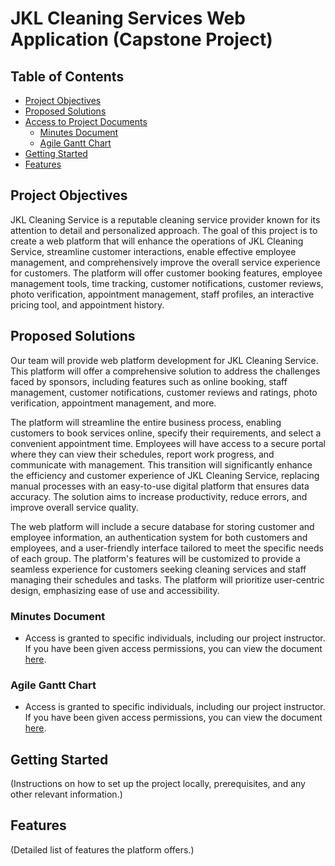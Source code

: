 # JKL Cleaning Services Web Application (Capstone Project)

## Table of Contents
- [Project Objectives](#project-objectives)
- [Proposed Solutions](#proposed-solutions)
- [Access to Project Documents](#access-to-project-documents)
  - [Minutes Document](#minutes-document)
  - [Agile Gantt Chart](#agile-gantt-chart)
- [Getting Started](#getting-started)
- [Features](#features)

## Project Objectives
JKL Cleaning Service is a reputable cleaning service provider known for its attention to detail and personalized approach. The goal of this project is to create a web platform that will enhance the operations of JKL Cleaning Service, streamline customer interactions, enable effective employee management, and comprehensively improve the overall service experience for customers. The platform will offer customer booking features, employee management tools, time tracking, customer notifications, customer reviews, photo verification, appointment management, staff profiles, an interactive pricing tool, and appointment history.

## Proposed Solutions
Our team will provide web platform development for JKL Cleaning Service. This platform will offer a comprehensive solution to address the challenges faced by sponsors, including features such as online booking, staff management, customer notifications, customer reviews and ratings, photo verification, appointment management, and more.

The platform will streamline the entire business process, enabling customers to book services online, specify their requirements, and select a convenient appointment time. Employees will have access to a secure portal where they can view their schedules, report work progress, and communicate with management. This transition will significantly enhance the efficiency and customer experience of JKL Cleaning Service, replacing manual processes with an easy-to-use digital platform that ensures data accuracy. The solution aims to increase productivity, reduce errors, and improve overall service quality.

The web platform will include a secure database for storing customer and employee information, an authentication system for both customers and employees, and a user-friendly interface tailored to meet the specific needs of each group. The platform's features will be customized to provide a seamless experience for customers seeking cleaning services and staff managing their schedules and tasks. The platform will prioritize user-centric design, emphasizing ease of use and accessibility.

### Minutes Document
- Access is granted to specific individuals, including our project instructor. If you have been given access permissions, you can view the document [here](https://mysait.sharepoint.com/:x:/r/sites/JKLCLEANINGSERVICE/Shared%20Documents/General/Minutes.xlsx?d=wed80fc7d40434c538840c07569909547&csf=1&web=1&e=QsVAWl).

### Agile Gantt Chart
- Access is granted to specific individuals, including our project instructor. If you have been given access permissions, you can view the document [here](https://mysait.sharepoint.com/:x:/r/sites/JKLCLEANINGSERVICE/Shared%20Documents/General/Agile%20Gantt%20chart%20-%20JKL%20Cleaning%20Service.xlsx?d=wa1c6d5446caf420289bea75a0e63693c&csf=1&web=1&e=a6uBGX).

## Getting Started
(Instructions on how to set up the project locally, prerequisites, and any other relevant information.)

## Features
(Detailed list of features the platform offers.)




